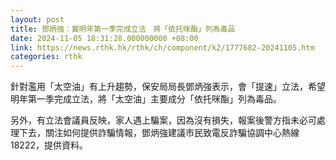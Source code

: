 ```yaml
---
layout: post
title: 鄧炳強：冀明年第一季完成立法　將「依托咪酯」列為毒品
date: 2024-11-05 18:31:28.000000000 +08:00
link: https://news.rthk.hk/rthk/ch/component/k2/1777682-20241105.htm
categories: rthk
---
```


針對濫用「太空油」有上升趨勢，保安局局長鄧炳強表示，會「提速」立法，希望明年第一季完成立法，將「太空油」主要成分「依托咪酯」列為毒品。

另外，有立法會議員反映，家人遇上騙案，因為沒有損失，報案後警方指未必可處理下去，關注如何提供詐騙情報，鄧炳強建議市民致電反詐騙協調中心熱線18222，提供資料。
